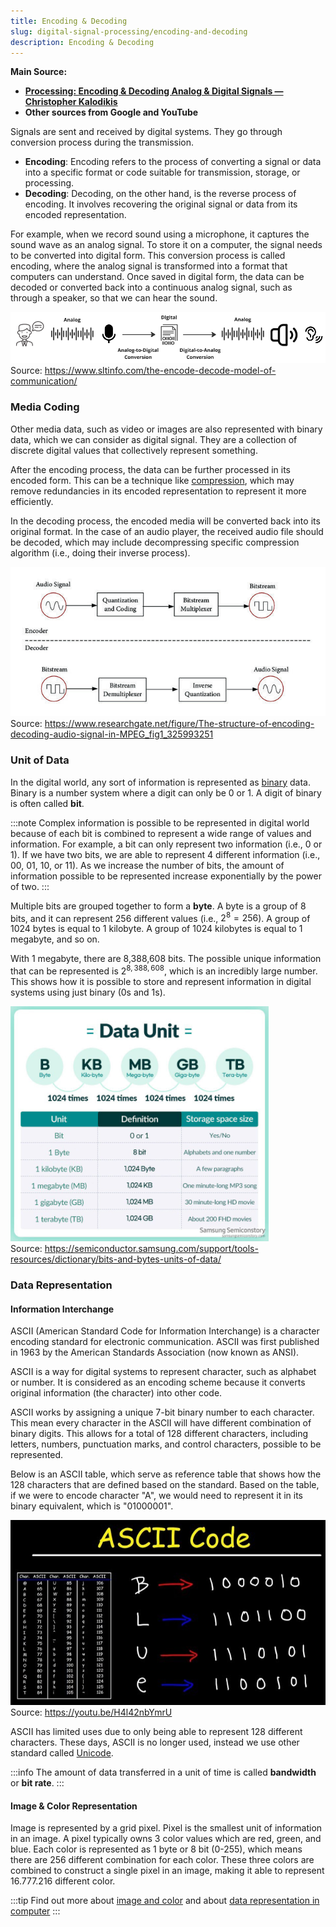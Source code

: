```yaml
---
title: Encoding & Decoding
slug: digital-signal-processing/encoding-and-decoding
description: Encoding & Decoding
---
```


**Main Source:**

- **[Processing: Encoding & Decoding Analog & Digital Signals — Christopher Kalodikis](https://youtu.be/qSEmEpv5ct8)**
- **Other sources from Google and YouTube**

Signals are sent and received by digital systems. They go through conversion process during the transmission.

- **Encoding**: Encoding refers to the process of converting a signal or data into a specific format or code suitable for transmission, storage, or processing.
- **Decoding**: Decoding, on the other hand, is the reverse process of encoding. It involves recovering the original signal or data from its encoded representation.

For example, when we record sound using a microphone, it captures the sound wave as an analog signal. To store it on a computer, the signal needs to be converted into digital form. This conversion process is called encoding, where the analog signal is transformed into a format that computers can understand. Once saved in digital form, the data can be decoded or converted back into a continuous analog signal, such as through a speaker, so that we can hear the sound.

![A person speaking is considered as encoder and the other person who hear it is considered as decoder](./encoding-decoding.png)  
Source: https://www.sltinfo.com/the-encode-decode-model-of-communication/

### Media Coding

Other media data, such as video or images are also represented with binary data, which we can consider as digital signal. They are a collection of discrete digital values that collectively represent something.

After the encoding process, the data can be further processed in its encoded form. This can be a technique like [compression](/cs-notes/digital-signal-processing/compression), which may remove redundancies in its encoded representation to represent it more efficiently.

In the decoding process, the encoded media will be converted back into its original format. In the case of an audio player, the received audio file should be decoded, which may include decompressing specific compression algorithm (i.e., doing their inverse process).

![Human sound is encoded into digital bits and is decoded back as sound wave](./media-coding.png)  
Source: https://www.researchgate.net/figure/The-structure-of-encoding-decoding-audio-signal-in-MPEG_fig1_325993251

### Unit of Data

In the digital world, any sort of information is represented as [binary](/cs-notes/computer-and-programming-fundamentals/number-system#binary) data. Binary is a number system where a digit can only be 0 or 1. A digit of binary is often called **bit**.

:::note
Complex information is possible to be represented in digital world because of each bit is combined to represent a wide range of values and information. For example, a bit can only represent two information (i.e., 0 or 1). If we have two bits, we are able to represent 4 different information (i.e., 00, 01, 10, or 11). As we increase the number of bits, the amount of information possible to be represented increase exponentially by the power of two.
:::

Multiple bits are grouped together to form a **byte**. A byte is a group of 8 bits, and it can represent 256 different values (i.e., $2^{8} = 256$). A group of 1024 bytes is equal to 1 kilobyte. A group of 1024 kilobytes is equal to 1 megabyte, and so on.

With 1 megabyte, there are 8,388,608 bits. The possible unique information that can be represented is $2^{8,388,608}$, which is an incredibly large number. This shows how it is possible to store and represent information in digital systems using just binary (0s and 1s).

![Data unit progressing from bit, byte, kilobyte, megabyte, gigabyte, and terabyte](./unit-of-data.png)  
Source: https://semiconductor.samsung.com/support/tools-resources/dictionary/bits-and-bytes-units-of-data/

### Data Representation

#### Information Interchange

ASCII (American Standard Code for Information Interchange) is a character encoding standard for electronic communication. ASCII was first published in 1963 by the American Standards Association (now known as ANSI).

ASCII is a way for digital systems to represent character, such as alphabet or number. It is considered as an encoding scheme because it converts original information (the character) into other code.

ASCII works by assigning a unique 7-bit binary number to each character. This mean every character in the ASCII will have different combination of binary digits. This allows for a total of 128 different characters, including letters, numbers, punctuation marks, and control characters, possible to be represented.

Below is an ASCII table, which serve as reference table that shows how the 128 characters that are defined based on the standard. Based on the table, if we were to encode character "A", we would need to represent it in its binary equivalent, which is "01000001".

!["BLUE" word mapped to byte using ASCII table](./ascii-code.png)  
Source: https://youtu.be/H4l42nbYmrU

ASCII has limited uses due to only being able to represent 128 different characters. These days, ASCII is no longer used, instead we use other standard called [Unicode](/cs-notes/computer-and-programming-fundamentals/data-representation#unicode).

:::info
The amount of data transferred in a unit of time is called **bandwidth** or **bit rate**.
:::

#### Image & Color Representation

Image is represented by a grid pixel. Pixel is the smallest unit of information in an image. A pixel typically owns 3 color values which are red, green, and blue. Each color is represented as 1 byte or 8 bit (0-255), which means there are 256 different combination for each color. These three colors are combined to construct a single pixel in an image, making it able to represent 16.777.216 different color.

:::tip
Find out more about [image and color](/cs-notes/computer-graphics/computer-images-part-1) and about [data representation in computer](/cs-notes/computer-and-programming-fundamentals/data-representation)
:::
